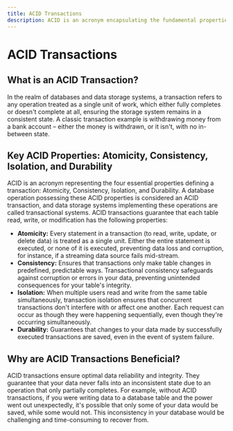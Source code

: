 ```yaml
---
title: ACID Transactions
description: ACID is an acronym encapsulating the fundamental properties that define a transaction - Atomicity, Consistency, Isolation, and Durability.
---
```


# ACID Transactions

## What is an ACID Transaction?

In the realm of databases and data storage systems, a transaction refers to any operation treated as a single unit of work, which either fully completes or doesn't complete at all, ensuring the storage system remains in a consistent state. A classic transaction example is withdrawing money from a bank account – either the money is withdrawn, or it isn't, with no in-between state.

## Key ACID Properties: Atomicity, Consistency, Isolation, and Durability

ACID is an acronym representing the four essential properties defining a transaction: Atomicity, Consistency, Isolation, and Durability. A database operation possessing these ACID properties is considered an ACID transaction, and data storage systems implementing these operations are called transactional systems. ACID transactions guarantee that each table read, write, or modification has the following properties:

- **Atomicity:** Every statement in a transaction (to read, write, update, or delete data) is treated as a single unit. Either the entire statement is executed, or none of it is executed, preventing data loss and corruption, for instance, if a streaming data source fails mid-stream.
- **Consistency:** Ensures that transactions only make table changes in predefined, predictable ways. Transactional consistency safeguards against corruption or errors in your data, preventing unintended consequences for your table's integrity.
- **Isolation:** When multiple users read and write from the same table simultaneously, transaction isolation ensures that concurrent transactions don't interfere with or affect one another. Each request can occur as though they were happening sequentially, even though they're occurring simultaneously.
- **Durability:** Guarantees that changes to your data made by successfully executed transactions are saved, even in the event of system failure.

## Why are ACID Transactions Beneficial?

ACID transactions ensure optimal data reliability and integrity. They guarantee that your data never falls into an inconsistent state due to an operation that only partially completes. For example, without ACID transactions, if you were writing data to a database table and the power went out unexpectedly, it's possible that only some of your data would be saved, while some would not. This inconsistency in your database would be challenging and time-consuming to recover from.
